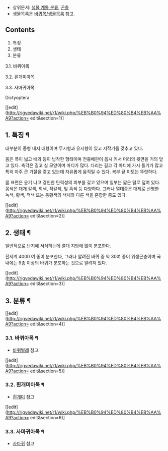   * 상위문서: [생물 계통 분류](%EC%83%9D%EB%AC%BC%20%EA%B3%84%ED%86%B5%20%EB%B6%84%EB%A5%98.md), [곤충](%EA%B3%A4%EC%B6%A9.md)
  * 생물목록은 [바퀴목/생물목록](%EB%B0%94%ED%80%B4%EB%AA%A9/%EC%83%9D%EB%AC%BC%EB%AA%A9%EB%A1%9D.md) 참고.  

## Contents

    

1. 특징 
2. 생태 
3. 분류 
    

3.1. 바퀴아목

3.2. 흰개미아목

3.3. 사마귀아목

Dictyoptera

[[edit](http://rigvedawiki.net/r1/wiki.php/%EB%B0%94%ED%80%B4%EB%AA%A9?action=
edit&section=1)]

## 1. 특징 ¶

대부분이 중형 내지 대형이며 무시형과 유시형이 있고 저작기를 갖추고 있다.

  

몸은 폭이 넓고 배와 등이 납작한 형태이며 전흉배판이 몹시 커서 머리의 윗면을 거의 덮고 있다. 촉각은 길고 실 모양이며 마디가 많다.
다리는 길고 각 마디에 가시 돌기가 많고 특히 아주 큰 기절을 갖고 있는데 자유롭게 움직일 수 있다. 복부 끝 미모는 뚜렷하다.

  

몸 표면은 윤기 나고 강인한 탄력성의 피부를 갖고 있으며 일부는 짧은 털로 덮여 있다. 몸색은 대개 갈색, 회색, 적갈색, 및 흑색 등
다양하다. 그러나 열대종은 대체로 선명한 녹색, 황색, 적색 또는 등황색의 색채와 다른 색을 혼합한 종도 있다.

  

[[edit](http://rigvedawiki.net/r1/wiki.php/%EB%B0%94%ED%80%B4%EB%AA%A9?action=
edit&section=2)]

## 2. 생태 ¶

일반적으로 난지에 서식하는데 열대 지방에 많이 분포한다.

  

전세계 4000 여 종이 분포한다, 그러나 알려진 바퀴 중 약 30여 종이 위생곤충이며 국내에는 9종 이상의 바퀴가 분포하는 것으로 알려져
있다.

  

[[edit](http://rigvedawiki.net/r1/wiki.php/%EB%B0%94%ED%80%B4%EB%AA%A9?action=
edit&section=3)]

## 3. 분류 ¶

[[edit](http://rigvedawiki.net/r1/wiki.php/%EB%B0%94%ED%80%B4%EB%AA%A9?action=
edit&section=4)]

### 3.1. 바퀴아목 ¶

  * [바퀴벌레](%EB%B0%94%ED%80%B4%EB%B2%8C%EB%A0%88.md) 참고.

[[edit](http://rigvedawiki.net/r1/wiki.php/%EB%B0%94%ED%80%B4%EB%AA%A9?action=
edit&section=5)]

### 3.2. 흰개미아목 ¶

  * [흰개미](%ED%9D%B0%EA%B0%9C%EB%AF%B8.md) 참고

[[edit](http://rigvedawiki.net/r1/wiki.php/%EB%B0%94%ED%80%B4%EB%AA%A9?action=
edit&section=6)]

### 3.3. 사마귀아목 ¶

  * [사마귀](%EC%82%AC%EB%A7%88%EA%B7%80.md) 참고

